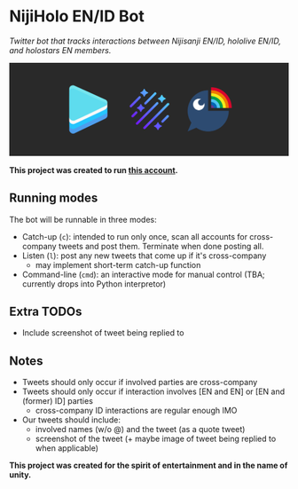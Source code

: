 # NijiHolo EN/ID Bot
*Twitter bot that tracks interactions between Nijisanji EN/ID, hololive EN/ID, and holostars EN members.*

![The project banner](images/banner.png)

**This project was created to run [this account](https://twitter.com/NijiHolo_EN_ID).**

## Running modes
The bot will be runnable in three modes:
* Catch-up (`c`): intended to run only once, scan all accounts for cross-company tweets and post them. Terminate when done posting all.
* Listen (`l`): post any new tweets that come up if it's cross-company
    * may implement short-term catch-up function
* Command-line (`cmd`): an interactive mode for manual control (TBA; currently drops into Python interpretor)

## Extra TODOs
* Include screenshot of tweet being replied to

## Notes
* Tweets should only occur if involved parties are cross-company
* Tweets should only occur if interaction involves [EN and EN] or [EN and (former) ID] parties
    * cross-company ID interactions are regular enough IMO
* Our tweets should include:
    * involved names (w/o @) and the tweet (as a quote tweet)
    * screenshot of the tweet (+ maybe image of tweet being replied to when applicable)

**This project was created for the spirit of entertainment and in the name of unity.**
